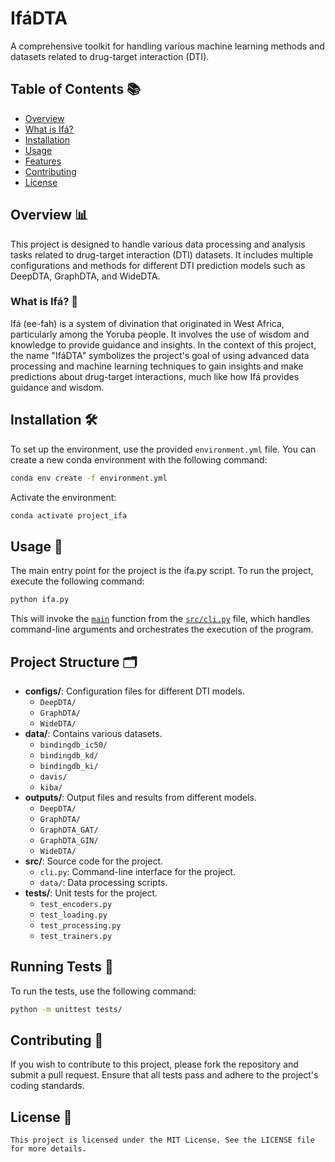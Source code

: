 # IfáDTA

A comprehensive toolkit for handling various machine learning methods and datasets related to drug-target interaction (DTI).

## Table of Contents 📚

- [Overview](#overview-)
- [What is Ifá?](#what-is-ifá-)
- [Installation](#installation-)
- [Usage](#usage-)
- [Features](#features-)
- [Contributing](#contributing-)
- [License](#license-)

## Overview 📊

This project is designed to handle various data processing and analysis tasks related to drug-target interaction (DTI) datasets. It includes multiple configurations and methods for different DTI prediction models such as DeepDTA, GraphDTA, and WideDTA.

### What is Ifá? 🌟

Ifá (ee-fah) is a system of divination that originated in West Africa, particularly among the Yoruba people. It involves the use of wisdom and knowledge to provide guidance and insights. In the context of this project, the name "IfáDTA" symbolizes the project's goal of using advanced data processing and machine learning techniques to gain insights and make predictions about drug-target interactions, much like how Ifá provides guidance and wisdom.

## Installation 🛠️

To set up the environment, use the provided `environment.yml` file. You can create a new conda environment with the following command:

```sh
conda env create -f environment.yml
```

Activate the environment:

```sh
conda activate project_ifa
```

## Usage 🚀

The main entry point for the project is the ifa.py script. To run the project, execute the following command:

```sh
python ifa.py
```

This will invoke the [`main`](command:_github.copilot.openSymbolFromReferences?%5B%22main%22%2C%5B%7B%22uri%22%3A%7B%22%24mid%22%3A1%2C%22fsPath%22%3A%22c%3A%5C%5CUsers%5C%5CRDV01%5C%5Ccode%5C%5Cbbk%5C%5Cproject_ifa%5C%5Cifa.py%22%2C%22_sep%22%3A1%2C%22external%22%3A%22file%3A%2F%2F%2Fc%253A%2FUsers%2FRDV01%2Fcode%2Fbbk%2Fproject_ifa%2Fifa.py%22%2C%22path%22%3A%22%2Fc%3A%2FUsers%2FRDV01%2Fcode%2Fbbk%2Fproject_ifa%2Fifa.py%22%2C%22scheme%22%3A%22file%22%7D%2C%22pos%22%3A%7B%22line%22%3A5%2C%22character%22%3A20%7D%7D%5D%5D "Go to definition") function from the [`src/cli.py`](command:_github.copilot.openRelativePath?%5B%7B%22scheme%22%3A%22file%22%2C%22authority%22%3A%22%22%2C%22path%22%3A%22%2Fc%3A%2FUsers%2FRDV01%2Fcode%2Fbbk%2Fproject_ifa%2Fsrc%2Fcli.py%22%2C%22query%22%3A%22%22%2C%22fragment%22%3A%22%22%7D%5D "c:\\Users\RDV01\code\bbk\project_ifa\src\cli.py") file, which handles command-line arguments and orchestrates the execution of the program.

## Project Structure 🗂️

- **configs/**: Configuration files for different DTI models.
  - `DeepDTA/`
  - `GraphDTA/`
  - `WideDTA/`
- **data/**: Contains various datasets.
  - `bindingdb_ic50/`
  - `bindingdb_kd/`
  - `bindingdb_ki/`
  - `davis/`
  - `kiba/`
- **outputs/**: Output files and results from different models.
  - `DeepDTA/`
  - `GraphDTA/`
  - `GraphDTA_GAT/`
  - `GraphDTA_GIN/`
  - `WideDTA/`
- **src/**: Source code for the project.
  - `cli.py`: Command-line interface for the project.
  - `data/`: Data processing scripts.
- **tests/**: Unit tests for the project.
  - `test_encoders.py`
  - `test_loading.py`
  - `test_processing.py`
  - `test_trainers.py`

## Running Tests 🧪

To run the tests, use the following command:

```sh
python -m unittest tests/
```

## Contributing 🤝

If you wish to contribute to this project, please fork the repository and submit a pull request. Ensure that all tests pass and adhere to the project's coding standards.

## License 📄

```
This project is licensed under the MIT License. See the LICENSE file for more details.
```
